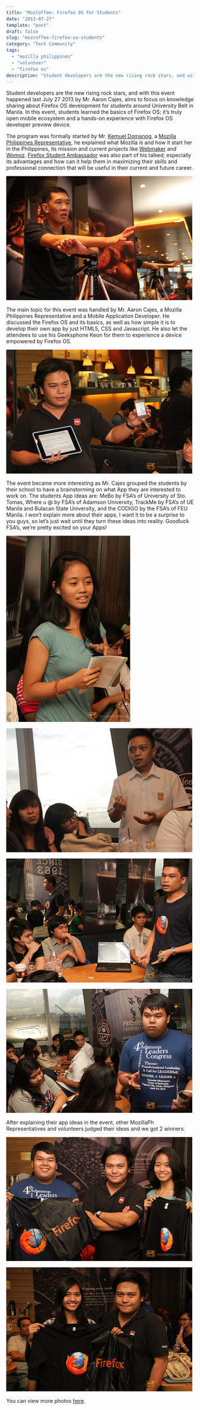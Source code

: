 ```yaml
---
title: "MozCoffee: Firefox OS for Students"
date: "2013-07-27"
template: "post"
draft: false
slug: "mozcoffee-firefox-os-students"
category: "Tech Community"
tags:
  - "mozilla philippines"
  - "volunteer"
  - "firefox os"
description: "Student developers are the new rising rock stars, and with this event happened last July 27 2013 by Mr. Aaron Cajes, aims to focus on knowledge sharing about Firefox OS development for students around University Belt in Manila. In this event, students learned the basics of Firefox OS; it’s truly open mobile ecosystem and a hands-on experience with Firefox OS developer preview device."
---
```


Student developers are the new rising rock stars, and with this event happened last July 27 2013 by Mr. Aaron Cajes, aims to focus on knowledge sharing about Firefox OS development for students around University Belt in Manila. In this event, students learned the basics of Firefox OS; it’s truly open mobile ecosystem and a hands-on experience with Firefox OS developer preview device.

The program was formally started by Mr. [Kemuel Domanog](https://ryanermita.wordpress.com/2013/08/25/mozcoffee-firefox-os-for-students/kjdomanog.com), a [Mozilla Philippines Representative](https://wiki.mozilla.org/ReMo%E2%80%8E), he explained what Mozilla is and how it start her in the Philippines, its mission and current projects like [Webmaker](https://ryanermita.wordpress.com/2013/08/25/mozcoffee-firefox-os-for-students/webmaker.org) and [Womoz](https://ryanermita.wordpress.com/2013/08/25/mozcoffee-firefox-os-for-students/womoz.org). [Firefox Student Ambassador](https://wiki.mozilla.org/StudentAmbassadors) was also part of his talked; especially its advantages and how can it help them in maximizing their skills and professional connection that will be useful in their current and future career.

![](/images/ffx-os-students/ffx-os-students-1.jpg)

The main topic for this event was handled by Mr. Aaron Cajes, a Mozilla Philippines Representative and a Mobile Application Developer. He discussed the Firefox OS and its basics, as well as how simple it is to develop their own app by just HTML5, CSS and Javascript. He also let the attendees to use his Geeksphone Keon for them to experience a device empowered by Firefox OS.

![](/images/ffx-os-students/ffx-os-students-2.jpg)

The event became more interesting as Mr. Cajes grouped the students by their school to have a brainstorming on what App they are interested to work on. The students App ideas are: MeBo by FSA’s of University of Sto. Tomas, Where u @ by FSA’s of Adamson University, TrackMe by FSA’s of UE Manila and Bulacan State University, and the CODIGO by the FSA’s of FEU Manila. I won’t explain more about their apps, I want it to be a surprise to you guys, so let’s just wait until they turn these ideas into reality. Goodluck FSA’s, we’re pretty excited on your Apps!

![](/images/ffx-os-students/ffx-os-students-3.jpg)

![](/images/ffx-os-students/ffx-os-students-4.jpg)

![](/images/ffx-os-students/ffx-os-students-5.jpg)

![](/images/ffx-os-students/ffx-os-students-6.jpg)

After explaining their app ideas in the event, other MozillaPh Representatives and volunteers judged their ideas and  we got 2 winners.

![](/images/ffx-os-students/ffx-os-students-7.jpg)

![](/images/ffx-os-students/ffx-os-students-8.jpg)

 You can view more photos [here](http://www.flickr.com/photos/mozph/sets/72157634827011834/).